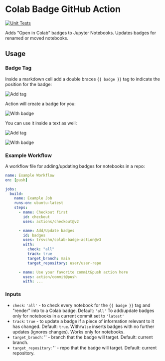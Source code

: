 # Colab Badge GitHub Action

[![Unit Tests](https://github.com/trsvchn/colab-badge-action/actions/workflows/unit-tests.yml/badge.svg)](https://github.com/trsvchn/colab-badge-action/actions/workflows/unit-tests.yml)

Adds "Open in Colab" badges to Jupyter Notebooks. Updates badges for renamed or moved notebooks.

## Usage

### Badge Tag

Inside a markdown cell add a double braces `{{ badge }}` tag to indicate the position for the badge:

![Add tag](assets/img1.png)

Action will create a badge for you:

![With badge](assets/img2.png)

You can use it inside a text as well:

![Add tag](assets/img3.png)

![With badge](assets/img4.png)

### Example Workflow

A workflow file for adding/updating badges for notebooks in a repo:

```yaml
name: Example Workflow
on: [push]

jobs:
  build:
    name: Example Job
    runs-on: ubuntu-latest
    steps:
      - name: Checkout first
        id: checkout
        uses: actions/checkout@v2

      - name: Add/Update badges
        id: badges
        uses: trsvchn/colab-badge-action@v3
        with:
          check: "all"
          track: true
          target_branch: main
          target_repository: user/user-repo

      - name: Use your favorite commit&push action here
        uses: action/commit@push
        with: ...
```

### Inputs

- `check`: `'all'` - to check every notebook for the `{{ badge }}` tag and "render" into to a Colab badge. Default: `'all'`
  To add/update badges only for notebooks in a current commit set to `'latest'`
- `track`: `true` - to update a badge if a piece of information relevant to it has changed. Default: `true`. With`false` inserts badges with no further updates (ignores changes). Works only for notebooks.
- `target_branch`: '' - branch that the badge will target. Default: current branch.
- `target_repository`: '' - repo that the badge will target. Default: current repository.
